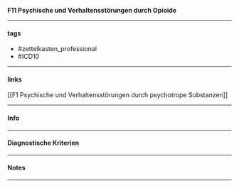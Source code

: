__F11 Psychische und Verhaltensstörungen durch Opioide__

___________________________________________
#### tags

- #zettelkasten_professional
- #ICD10 
___________________________________________
#### links

[[F1 Psychische und Verhaltensstörungen durch psychotrope Substanzen]]

___________________________________________
#### Info

___________________________________________
#### Diagnostische Kriterien

___________________________________________
#### Notes

___________________________________________

